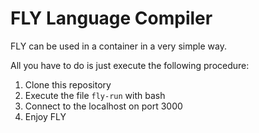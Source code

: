 # FLY Language Compiler

FLY can be used in a container in a very simple way.

All you have to do is just execute the following procedure:
1. Clone this repository
2. Execute the file `fly-run` with bash
3. Connect to the localhost on port 3000
4. Enjoy FLY

